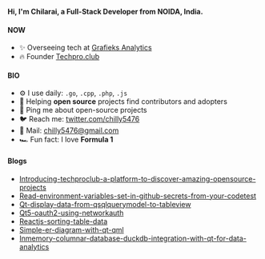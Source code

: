 **Hi, I'm Chilarai, a Full-Stack Developer from NOIDA, India.**

#### NOW
- ✨ Overseeing tech at [Grafieks Analytics](https://grafieks.com)
- 🔥 Founder [Techpro.club](https://techpro.club)


#### BIO
- ⚙️ I use daily: `.go`, `.cpp`, `.php`, `.js`
- 🌱 Helping **open source** projects find contributors and adopters
- 💬 Ping me about open-source projects
- 🐦 Reach me: [twitter.com/chilly5476](https://twitter.com/chilly5476) 
- 📧 Mail: [chilly5476@gmail.com](chilly5476@gmail.com)
- 🏎️ Fun fact: I love **Formula 1**


#### Blogs
- [Introducing-techproclub-a-platform-to-discover-amazing-opensource-projects](https://blogs.techpro.club/introducing-techproclub-a-platform-to-discover-amazing-opensource-projects)
- [Read-environment-variables-set-in-github-secrets-from-your-codetest](https://blogs.techpro.club/read-environment-variables-set-in-github-secrets-from-your-codetest)
- [Qt-display-data-from-qsqlquerymodel-to-tableview](https://blogs.techpro.club/qt-display-data-from-qsqlquerymodel-to-tableview-1d08bbf5239f)
- [Qt5-oauth2-using-networkauth](https://blogs.techpro.club/qt5-oauth2-using-networkauth-c2affe6418f0)
- [Reactjs-sorting-table-data](https://blogs.techpro.club/reactjs-sorting-table-data-b748c154703c)
- [Simple-er-diagram-with-qt-qml](https://dev.to/chilarai/simple-er-diagram-with-qt-qml-5fa3)
- [Inmemory-columnar-database-duckdb-integration-with-qt-for-data-analytics](https://dev.to/chilarai/inmemory-columnar-database-duckdb-integration-with-qt-for-data-analytics-3nej)
